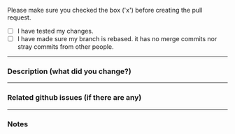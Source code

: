 Please make sure you checked the box ('x') before creating the pull request.

- [ ] I have tested my changes.
- [ ] I have made sure my branch is rebased. it has no merge commits nor stray commits from other people.

----

### Description (what did you change?)


----

### Related github issues (if there are any) 

----

### Notes

